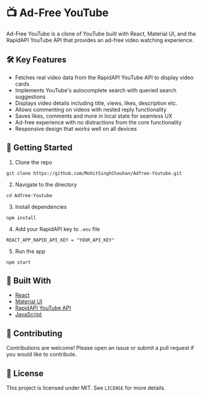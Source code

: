 # 📺 Ad-Free YouTube

Ad-Free YouTube is a clone of YouTube built with React, Material UI, and the RapidAPI YouTube API that provides an ad-free video watching experience.


## 🛠️ Key Features

- Fetches real video data from the RapidAPI YouTube API to display video cards
- Implements YouTube's autocomplete search with queried search suggestions
- Displays video details including title, views, likes, description etc. 
- Allows commenting on videos with nested reply functionality
- Saves likes, comments and more in local state for seamless UX
- Ad-free experience with no distractions from the core functionality
- Responsive design that works well on all devices

## 🚀 Getting Started

1. Clone the repo
```
git clone https://github.com/MohitSinghChauhan/Adfree-Youtube.git
```

2. Navigate to the directory 
```
cd Adfree-Youtube
```

3. Install dependencies
```
npm install
```

4. Add your RapidAPI key to `.env` file
```
REACT_APP_RAPID_API_KEY = "YOUR_API_KEY" 
```

5. Run the app
```
npm start
```

## 🧰 Built With

- [React](https://reactjs.org/)
- [Material UI](https://mui.com/)
- [RapidAPI YouTube API](https://rapidapi.com/ytdlfree/api/youtube-v31/)
- [JavaScript](https://developer.mozilla.org/en-US/docs/Web/JavaScript)

## 🤝 Contributing

Contributions are welcome! Please open an issue or submit a pull request if you would like to contribute.

## 📝 License

This project is licensed under MIT. See `LICENSE` for more details.
